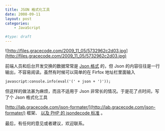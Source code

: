 ```yaml
---
title: JSON 格式化工具
date: 2008-09-11
layout: post
categories:
    - JavaScript

#type: draft
---
```


![http://files.gracecode.com/2009_11_05/5732962c2d03.jpg](http://files.gracecode.com/2009_11_05/5732962c2d03.jpg)

前端人员和后台开发交换的数据常常是  [Json 格式](http://www.json.org/) 的，但 Json 的内容往往是一行输出，不容易阅读。虽然有时候可以简单的在 Firfox 地址栏里面输入

    javascript:console.info(eval('(' + json + ')'));

但这样的做法甚为麻烦，而且不适用于 Json 非常长的情况。于是花了点时间，写了个 Json 格式化工具

 [http://lab.gracecode.com/json-formater/](http://lab.gracecode.com/json-formater/)  框架、 [以及 PHP 的 jsondecode 标准](http://developer.yahoo.com/php/howto-parseRestPhp.html) 。

最后，有任何的意见或者建议，欢迎联系。
